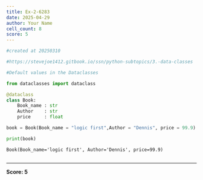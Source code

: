 ```yaml
---
title: Ex-2-6283
date: 2025-04-29
author: Your Name
cell_count: 8
score: 5
---
```


```python
#created at 20250310
```


```python
#https://stevejoe1412.gitbook.io/ssn/python-subtopics/3.-data-classes
```


```python
#Default values in the Dataclasses
```


```python
from dataclasses import dataclass
```


```python
@dataclass
class Book:
    Book_name : str
    Author    : str
    price     : float
```


```python
book = Book(Book_name = "logic first",Author = "Dennis", price = 99.9)
```


```python
print(book)
```

    Book(Book_name='logic first', Author='Dennis', price=99.9)



```python

```


---
**Score: 5**